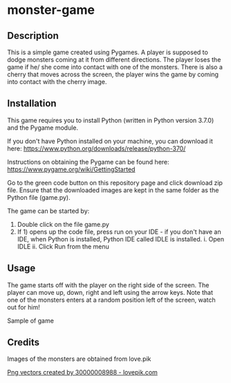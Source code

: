 # monster-game

## Description
This is a simple game created using Pygames. A player is supposed to dodge monsters coming at it from different directions. The player loses the game if he/ she come into
contact with one of the monsters. There is also a cherry that moves across the screen, the player wins the game by coming into contact with the cherry image.

## Installation
This game requires you to install Python (written in Python version 3.7.0) and the Pygame module.

If you don't have Python installed on your machine, you can download it here:
https://www.python.org/downloads/release/python-370/

Instructions on obtaining the Pygame can be found here:
https://www.pygame.org/wiki/GettingStarted

Go to the green code button on this repository page and click download zip file.
Ensure that the downloaded images are kept in the same folder as the Python file (game.py).

The game can be started by:
1) Double click on the file game.py
2) If 1) opens up the code file, press run on your IDE - if you don't have an IDE, when Python is installed, Python IDE called IDLE is installed.
	i. Open IDLE
	ii. Click Run from the menu

## Usage
The game starts off with the player on the right side of the screen. The player can move up, down, right and left using the arrow keys. Note that one of the monsters enters at a random position left of the screen, watch out for him!

Sample of game

## Credits
Images of the monsters are obtained from love.pik

<a href="https://lovepik.com/images/animals.html">Png vectors created by 30000008988 - lovepik.com</a>






